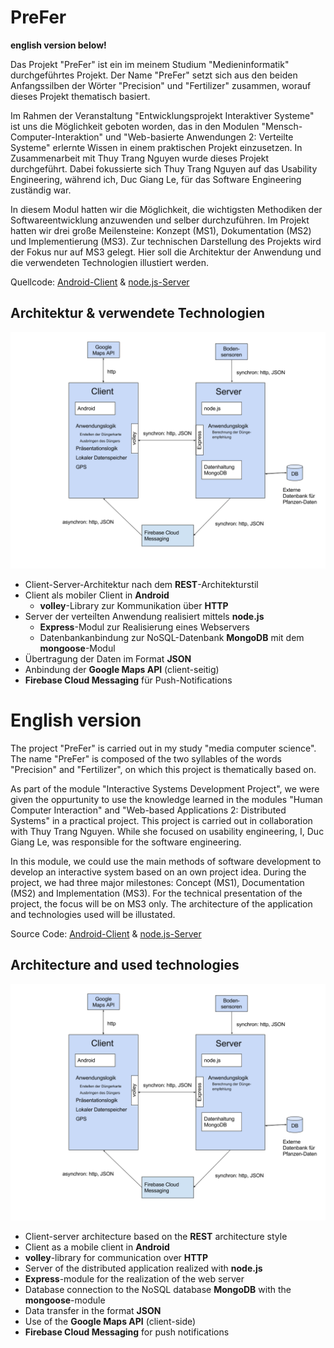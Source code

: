 # PreFer

**english version below!**

Das Projekt "PreFer" ist ein im meinem Studium "Medieninformatik" durchgeführtes Projekt. 
Der Name "PreFer" setzt sich aus den beiden Anfangssilben der Wörter "Precision" und "Fertilizer" zusammen, worauf dieses Projekt thematisch basiert.

Im Rahmen der Veranstaltung "Entwicklungsprojekt Interaktiver Systeme" ist uns die Möglichkeit geboten worden, das in den Modulen "Mensch-Computer-Interaktion" und "Web-basierte Anwendungen 2: Verteilte Systeme" erlernte Wissen in einem praktischen Projekt einzusetzen. In Zusammenarbeit mit Thuy Trang Nguyen wurde dieses Projekt durchgeführt. Dabei fokussierte sich Thuy Trang Nguyen auf das Usability Engineering, während ich, Duc Giang Le, für das Software Engineering zuständig war. 

In diesem Modul hatten wir die Möglichkeit, die wichtigsten Methodiken der Softwareentwicklung anzuwenden und selber durchzuführen.
Im Projekt hatten wir drei große Meilensteine: Konzept (MS1), Dokumentation (MS2) und Implementierung (MS3). Zur technischen Darstellung des Projekts wird der Fokus nur auf MS3 gelegt. Hier soll die Architektur der Anwendung und die verwendeten Technologien illustiert werden. 

Quellcode: [Android-Client](https://github.com/ducle07/PreFer/tree/master/MS3/Implementation/EISWS1617PreFer) & [node.js-Server](https://github.com/ducle07/PreFer/tree/master/MS3/Implementation/PreFer-Server)

## Architektur & verwendete Technologien
![Architekturdiagramm](https://github.com/ducle07/PreFer/blob/master/Architekturdiagramm.png)

* Client-Server-Architektur nach dem **REST**-Architekturstil
* Client als mobiler Client in **Android**
  * **volley**-Library zur Kommunikation über **HTTP**
* Server der verteilten Anwendung realisiert mittels **node.js**
  * **Express**-Modul zur Realisierung eines Webservers
  * Datenbankanbindung zur NoSQL-Datenbank **MongoDB** mit dem **mongoose**-Modul
* Übertragung der Daten im Format **JSON**
* Anbindung der **Google Maps API** (client-seitig)
* **Firebase Cloud Messaging** für Push-Notifications

# English version

The project "PreFer" is carried out in my study "media computer science".
The name "PreFer" is composed of the two syllables of the words "Precision" and "Fertilizer", on which this project is thematically based on.

As part of the module "Interactive Systems Development Project", we were given the oppurtunity to use the knowledge learned in the modules "Human Computer Interaction" and "Web-based Applications 2: Distributed Systems" in a practical project. This project is carried out in collaboration with Thuy Trang Nguyen. While she focused on usability engineering, I, Duc Giang Le, was responsible for the software engineering.
 
In this module, we could use the main methods of software development to develop an interactive system based on an own project idea.
During the project, we had three major milestones: Concept (MS1), Documentation (MS2) and Implementation (MS3). For the technical presentation of the project, the focus will be on MS3 only. The architecture of the application and technologies used will be illustated.

Source Code: [Android-Client](https://github.com/ducle07/PreFer/tree/master/MS3/Implementation/EISWS1617PreFer) & [node.js-Server](https://github.com/ducle07/PreFer/tree/master/MS3/Implementation/PreFer-Server)

## Architecture and used technologies
![architecture](https://github.com/ducle07/PreFer/blob/master/Architekturdiagramm.png)

* Client-server architecture based on the **REST** architecture style
* Client as a mobile client in **Android**
 * **volley**-library for communication over **HTTP**
* Server of the distributed application realized with **node.js**
 * **Express**-module for the realization of the web server
 * Database connection to the NoSQL database **MongoDB** with the **mongoose**-module
* Data transfer in the format **JSON**
* Use of the **Google Maps API** (client-side)
* **Firebase Cloud Messaging** for push notifications
